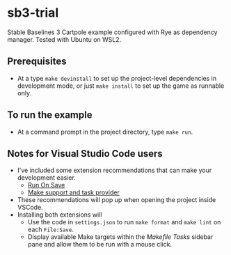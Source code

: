 # sb3-trial

Stable Baselines 3 Cartpole example configured with Rye as dependency manager.
Tested with Ubuntu on WSL2.

## Prerequisites
* At a type `make devinstall` to set up the project-level dependencies in development mode, or just `make install` to set up the game as runnable only.

## To run the example
* At a command prompt in the project directory, type `make run`.

## Notes for Visual Studio Code users
* I've included some extension recommendations that can make your development easier.
  * [Run On Save](https://marketplace.visualstudio.com/items?itemName=emeraldwalk.RunOnSave)
  * [Make support and task provider](https://marketplace.visualstudio.com/items?itemName=carlos-algms.make-task-provider)
* These recommendations will pop up when opening the project inside VSCode.
* Installing both extensions will
  * Use the code in `settings.json` to run `make format` and `make lint` on each `File:Save`.
  * Display available Make targets within the _Makefile Tasks_ sidebar pane and allow them to be run with a mouse click.
